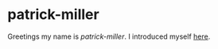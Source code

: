 # patrick-miller

Greetings my name is _patrick-miller_. I introduced myself [here](https://github.com/cognoma/cognoma/issues/2#issuecomment-271952610 "cognoma/cognoma#2: Introduction Issue").

